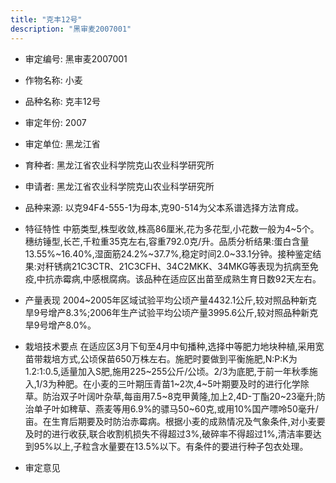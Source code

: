 ```yaml
---
title: "克丰12号"
description: "黑审麦2007001"
---
```

* 审定编号:  黑审麦2007001

*  作物名称:  小麦

*  品种名称:  克丰12号

*  审定年份:  2007

*  审定单位:  黑龙江省

* 育种者:  黑龙江省农业科学院克山农业科学研究所

*  申请者:  黑龙江省农业科学院克山农业科学研究所

*  品种来源:  以克94F4-555-1为母本,克90-514为父本系谱选择方法育成。

*  特征特性
中筋类型,株型收敛,株高86厘米,花为多花型,小花数一般为4~5个。穗纺锤型,长芒,千粒重35克左右,容重792.0克/升。品质分析结果:蛋白含量13.55%~16.40%,湿面筋24.2%~37.7%,稳定时间2.0~33.1分钟。接种鉴定结果:对秆锈病21C3CTR、21C3CFH、34C2MKK、34MKG等表现为抗病至免疫,中抗赤霉病,中感根腐病。该品种在适应区出苗至成熟生育日数92天左右。

*  产量表现
2004~2005年区域试验平均公顷产量4432.1公斤,较对照品种新克旱9号增产8.3%;2006年生产试验平均公顷产量3995.6公斤,较对照品种新克旱9号增产8.0%。

*  栽培技术要点
在适应区3月下旬至4月中旬播种,选择中等肥力地块种植,采用宽苗带栽培方式,公顷保苗650万株左右。施肥时要做到平衡施肥,N∶P∶K为1.2∶1∶0.5,适量加入S肥,施用225~255公斤/公顷。2/3为底肥,于前一年秋季施入,1/3为种肥。在小麦的三叶期压青苗1~2次,4~5叶期要及时的进行化学除草。防治双子叶阔叶杂草,每亩用7.5~8克甲黄隆,加上2,4D-丁酯20~23毫升;防治单子叶如稗草、燕麦等用6.9%的骠马50~60克,或用10%国产嘌呤50毫升/亩。在生育后期要及时防治赤霉病。根据小麦的成熟情况及气象条件,对小麦要及时的进行收获,联合收割机损失不得超过3%,破碎率不得超过1%,清洁率要达到95%以上,子粒含水量要在13.5%以下。有条件的要进行种子包衣处理。

*  审定意见

